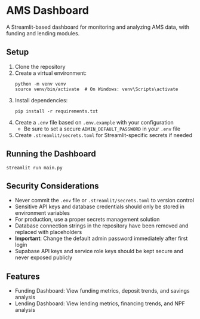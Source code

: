 # AMS Dashboard

A Streamlit-based dashboard for monitoring and analyzing AMS data, with funding and lending modules.

## Setup

1. Clone the repository
2. Create a virtual environment:
   ```
   python -m venv venv
   source venv/bin/activate  # On Windows: venv\Scripts\activate
   ```
3. Install dependencies:
   ```
   pip install -r requirements.txt
   ```
4. Create a `.env` file based on `.env.example` with your configuration
   - Be sure to set a secure `ADMIN_DEFAULT_PASSWORD` in your `.env` file
5. Create `.streamlit/secrets.toml` for Streamlit-specific secrets if needed

## Running the Dashboard

```
streamlit run main.py
```

## Security Considerations

- Never commit the `.env` file or `.streamlit/secrets.toml` to version control
- Sensitive API keys and database credentials should only be stored in environment variables
- For production, use a proper secrets management solution
- Database connection strings in the repository have been removed and replaced with placeholders
- **Important**: Change the default admin password immediately after first login
- Supabase API keys and service role keys should be kept secure and never exposed publicly

## Features

- Funding Dashboard: View funding metrics, deposit trends, and savings analysis
- Lending Dashboard: View lending metrics, financing trends, and NPF analysis 